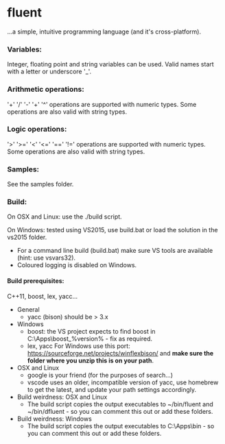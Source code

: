 # fluent

...a simple, intuitive programming language (and it's cross-platform).

### Variables:

Integer, floating point and string variables can be used.
Valid names start with a letter or underscore '_'.

### Arithmetic operations:

'+' '/' '-' '+' '^' operations are supported with numeric types.
Some operations are also valid with string types.

### Logic operations:

'>' '>=' '<' '<=' '==' '!=' operations are supported with numeric types.
Some operations are also valid with string types.

### Samples:

See the samples folder.

### Build:

On OSX and Linux: use the ./build script.

On Windows: tested using VS2015, use build.bat or load the solution in the vs2015 folder.

- For a command line build (build.bat) make sure VS tools are available (hint: use vsvars32).
- Coloured logging is disabled on Windows.

#### Build prerequisites:

C++11, boost, lex, yacc...

- General
  - yacc (bison) should be > 3.x
- Windows
  - boost: the VS project expects to find boost in C:\Apps\boost_%version% - fix as required.
  - lex, yacc For Windows use this port: https://sourceforge.net/projects/winflexbison/ and **make sure the folder where you unzip this is on your path**.
- OSX and Linux
  - google is your friend (for the purposes of search...)
  - vscode uses an older, incompatible version of yacc, use homebrew to get the latest, and update your path settings accordingly.
- Build weirdness: OSX and Linux
  - The build script copies the output executables to ~/bin/fluent and ~/bin/dfluent - so you can comment this out or add these folders.
- Build weirdness: Windows
  - The build script copies the output executables to C:\Apps\bin - so you can comment this out or add these folders.
